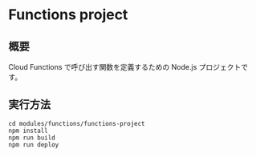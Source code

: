 # Functions project

## 概要

Cloud Functions で呼び出す関数を定義するための Node.js プロジェクトです。

## 実行方法

```
cd modules/functions/functions-project
npm install
npm run build
npm run deploy
```
